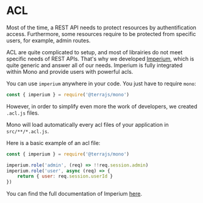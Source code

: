 # ACL

Most of the time, a REST API needs to protect resources by authentification access. Furthermore, some resources require to be protected from specific users, for example, admin routes.

ACL are quite complicated to setup, and most of librairies do not meet specific needs of REST APIs. That's why we developed [Imperium](https://github.com/terrajs/imperium), which is quite generic and answer all of our needs. Imperium is fully integrated within Mono and provide users with powerful acls.

You can use `imperium` anywhere in your code. You just have to require `mono`:

```js
const { imperium } = require('@terrajs/mono')
```

However, in order to simplify even more the work of developers, we created `.acl.js` files.

Mono will load automatically every acl files of your application in `src/**/*.acl.js`.

Here is a basic example of an acl file:

```js
const { imperium } = require('@terrajs/mono')

imperium.role('admin', (req) => !!req.session.admin)
imperium.role('user', async (req) => {
	return { user: req.session.userId }
})
```

You can find the full documentation of Imperium [here](https://github.com/terrajs/imperium).
